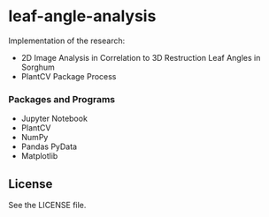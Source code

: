 # leaf-angle-analysis
Implementation of the research:
- 2D Image Analysis in Correlation to 3D Restruction Leaf Angles in Sorghum
- PlantCV Package Process

### Packages and Programs
- Jupyter Notebook
- PlantCV
- NumPy
- Pandas PyData
- Matplotlib

## License
See the LICENSE file.
